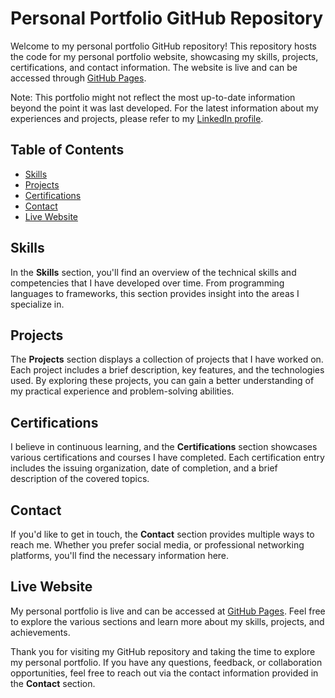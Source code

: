 # Personal Portfolio GitHub Repository

Welcome to my personal portfolio GitHub repository! This repository hosts the code for my personal portfolio website, showcasing my skills, projects, certifications, and contact information. The website is live and can be accessed through [GitHub Pages](https://yourusername.github.io/personal-portfolio).

Note: This portfolio might not reflect the most up-to-date information beyond the point it was last developed. For the latest information about my experiences and projects, please refer to my [LinkedIn profile](https://www.linkedin.com/in/venkate5h/).

## Table of Contents

- [Skills](#skills)
- [Projects](#projects)
- [Certifications](#certifications)
- [Contact](#contact)
- [Live Website](#live-website)

## Skills

In the **Skills** section, you'll find an overview of the technical skills and competencies that I have developed over time. From programming languages to frameworks, this section provides insight into the areas I specialize in.

## Projects

The **Projects** section displays a collection of projects that I have worked on. Each project includes a brief description, key features, and the technologies used. By exploring these projects, you can gain a better understanding of my practical experience and problem-solving abilities.

## Certifications

I believe in continuous learning, and the **Certifications** section showcases various certifications and courses I have completed. Each certification entry includes the issuing organization, date of completion, and a brief description of the covered topics.

## Contact

If you'd like to get in touch, the **Contact** section provides multiple ways to reach me. Whether you prefer social media, or professional networking platforms, you'll find the necessary information here.

## Live Website

My personal portfolio is live and can be accessed at [GitHub Pages](https://venkate5h.github.io/personal-portfolio). Feel free to explore the various sections and learn more about my skills, projects, and achievements.

Thank you for visiting my GitHub repository and taking the time to explore my personal portfolio. If you have any questions, feedback, or collaboration opportunities, feel free to reach out via the contact information provided in the **Contact** section.
